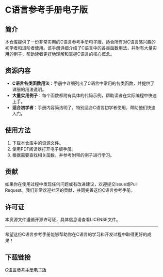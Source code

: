 # C语言参考手册电子版

## 简介

本仓库提供了一份非常实用的C语言参考手册电子版，适合所有对C语言感兴趣的初学者和进阶者使用。该手册详细介绍了C语言中的各类函数用法，并附有大量实用的例子，帮助读者更好地理解和掌握C语言的核心概念。

## 资源内容

- **C语言各类函数用法**：手册中详细列出了C语言中常用的各类函数，并提供了详细的用法说明。
- **大量实用例子**：每个函数都附有具体的代码示例，帮助读者在实际编程中快速上手。
- **适合初学者**：手册内容简洁明了，特别适合C语言初学者使用，帮助他们快速入门。

## 使用方法

1. 下载本仓库中的资源文件。
2. 使用PDF阅读器打开电子版手册。
3. 根据需要查找相关函数，并参考附带的例子进行学习。

## 贡献

如果你在使用过程中发现任何问题或有改进建议，欢迎提交Issue或Pull Request。我们非常欢迎社区的贡献，共同完善这份C语言参考手册。

## 许可证

本资源文件遵循开源许可证，具体信息请查看LICENSE文件。

---

希望这份C语言参考手册能够帮助你在C语言的学习和开发过程中取得更好的成果！

## 下载链接

[C语言参考手册电子版](https://pan.quark.cn/s/eef3cd78c209)